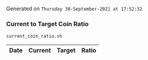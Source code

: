 Generated on `Thursday 30-September-2021 at 17:52:32`

### Current to Target Coin Ratio
`current_coin_ratio.sh`

Date|Current|Target|Ratio
---|---|---|---
